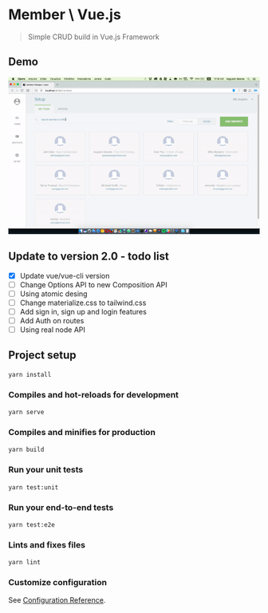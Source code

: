# Member \ Vue.js

> Simple CRUD build in Vue.js Framework

## Demo
![Demo](demo/demo.gif)

## Update to version 2.0 - todo list
- [x] Update vue/vue-cli version 
- [ ] Change Options API to new Composition API 
- [ ] Using atomic desing
- [ ] Change materialize.css to tailwind.css
- [ ] Add sign in, sign up and login features
- [ ] Add Auth on routes
- [ ] Using real node API

## Project setup
```
yarn install
```

### Compiles and hot-reloads for development
```
yarn serve
```

### Compiles and minifies for production
```
yarn build
```

### Run your unit tests
```
yarn test:unit
```

### Run your end-to-end tests
```
yarn test:e2e
```

### Lints and fixes files
```
yarn lint
```

### Customize configuration
See [Configuration Reference](https://cli.vuejs.org/config/).
